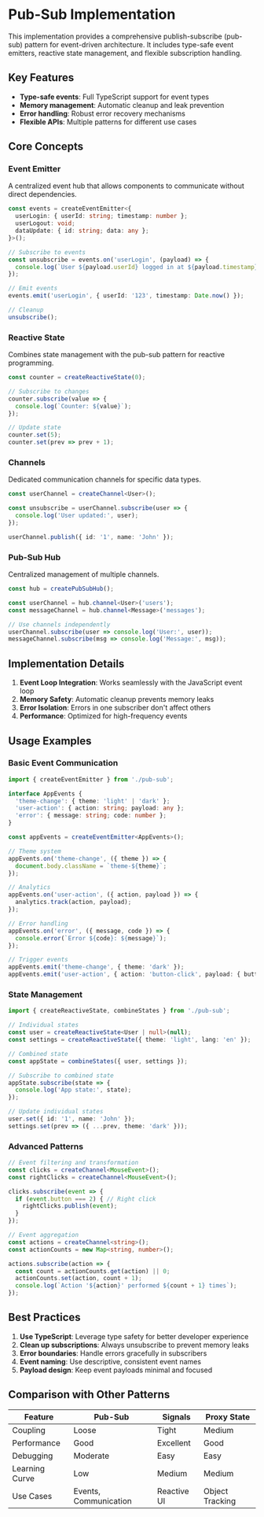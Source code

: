 # Pub-Sub Implementation

This implementation provides a comprehensive publish-subscribe (pub-sub) pattern for event-driven architecture. It includes type-safe event emitters, reactive state management, and flexible subscription handling.

## Key Features

- **Type-safe events**: Full TypeScript support for event types
- **Memory management**: Automatic cleanup and leak prevention
- **Error handling**: Robust error recovery mechanisms
- **Flexible APIs**: Multiple patterns for different use cases

## Core Concepts

### Event Emitter
A centralized event hub that allows components to communicate without direct dependencies.

```typescript
const events = createEventEmitter<{
  userLogin: { userId: string; timestamp: number };
  userLogout: void;
  dataUpdate: { id: string; data: any };
}>();

// Subscribe to events
const unsubscribe = events.on('userLogin', (payload) => {
  console.log(`User ${payload.userId} logged in at ${payload.timestamp}`);
});

// Emit events
events.emit('userLogin', { userId: '123', timestamp: Date.now() });

// Cleanup
unsubscribe();
```

### Reactive State
Combines state management with the pub-sub pattern for reactive programming.

```typescript
const counter = createReactiveState(0);

// Subscribe to changes
counter.subscribe(value => {
  console.log(`Counter: ${value}`);
});

// Update state
counter.set(5);
counter.set(prev => prev + 1);
```

### Channels
Dedicated communication channels for specific data types.

```typescript
const userChannel = createChannel<User>();

const unsubscribe = userChannel.subscribe(user => {
  console.log('User updated:', user);
});

userChannel.publish({ id: '1', name: 'John' });
```

### Pub-Sub Hub
Centralized management of multiple channels.

```typescript
const hub = createPubSubHub();

const userChannel = hub.channel<User>('users');
const messageChannel = hub.channel<Message>('messages');

// Use channels independently
userChannel.subscribe(user => console.log('User:', user));
messageChannel.subscribe(msg => console.log('Message:', msg));
```

## Implementation Details

1. **Event Loop Integration**: Works seamlessly with the JavaScript event loop
2. **Memory Safety**: Automatic cleanup prevents memory leaks
3. **Error Isolation**: Errors in one subscriber don't affect others
4. **Performance**: Optimized for high-frequency events

## Usage Examples

### Basic Event Communication

```typescript
import { createEventEmitter } from './pub-sub';

interface AppEvents {
  'theme-change': { theme: 'light' | 'dark' };
  'user-action': { action: string; payload: any };
  'error': { message: string; code: number };
}

const appEvents = createEventEmitter<AppEvents>();

// Theme system
appEvents.on('theme-change', ({ theme }) => {
  document.body.className = `theme-${theme}`;
});

// Analytics
appEvents.on('user-action', ({ action, payload }) => {
  analytics.track(action, payload);
});

// Error handling
appEvents.on('error', ({ message, code }) => {
  console.error(`Error ${code}: ${message}`);
});

// Trigger events
appEvents.emit('theme-change', { theme: 'dark' });
appEvents.emit('user-action', { action: 'button-click', payload: { button: 'submit' } });
```

### State Management

```typescript
import { createReactiveState, combineStates } from './pub-sub';

// Individual states
const user = createReactiveState<User | null>(null);
const settings = createReactiveState({ theme: 'light', lang: 'en' });

// Combined state
const appState = combineStates({ user, settings });

// Subscribe to combined state
appState.subscribe(state => {
  console.log('App state:', state);
});

// Update individual states
user.set({ id: '1', name: 'John' });
settings.set(prev => ({ ...prev, theme: 'dark' }));
```

### Advanced Patterns

```typescript
// Event filtering and transformation
const clicks = createChannel<MouseEvent>();
const rightClicks = createChannel<MouseEvent>();

clicks.subscribe(event => {
  if (event.button === 2) { // Right click
    rightClicks.publish(event);
  }
});

// Event aggregation
const actions = createChannel<string>();
const actionCounts = new Map<string, number>();

actions.subscribe(action => {
  const count = actionCounts.get(action) || 0;
  actionCounts.set(action, count + 1);
  console.log(`Action '${action}' performed ${count + 1} times`);
});
```

## Best Practices

1. **Use TypeScript**: Leverage type safety for better developer experience
2. **Clean up subscriptions**: Always unsubscribe to prevent memory leaks
3. **Error boundaries**: Handle errors gracefully in subscribers
4. **Event naming**: Use descriptive, consistent event names
5. **Payload design**: Keep event payloads minimal and focused

## Comparison with Other Patterns

| Feature | Pub-Sub | Signals | Proxy State |
|---------|---------|---------|-------------|
| Coupling | Loose | Tight | Medium |
| Performance | Good | Excellent | Good |
| Debugging | Moderate | Easy | Easy |
| Learning Curve | Low | Medium | Medium |
| Use Cases | Events, Communication | Reactive UI | Object Tracking | 